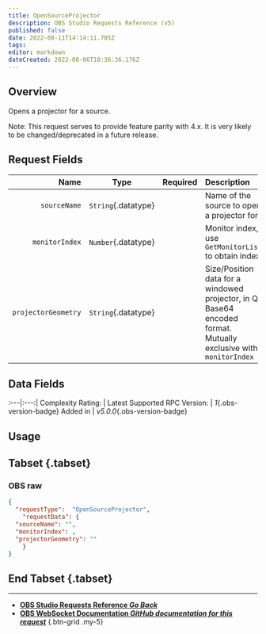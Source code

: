 ```yaml
---
title: OpenSourceProjector
description: OBS Studio Requests Reference (v5)
published: false
date: 2022-08-11T14:14:11.705Z
tags: 
editor: markdown
dateCreated: 2022-08-06T18:36:36.176Z
---
```


## Overview
Opens a projector for a source.

Note: This request serves to provide feature parity with 4.x. It is very likely to be changed/deprecated in a future release.

## Request Fields
Name | Type | Required| Description |
----:|:----:|:-------:|:------------|
`sourceName` | `String`{.datatype} | <i class="mdi mdi-check-bold"></i> | Name of the source to open a projector for
`monitorIndex` | `Number`{.datatype} | <i class="mdi mdi-close-thick"></i> | Monitor index, use `GetMonitorList` to obtain index | -1: Opens projector in windowed mode
`projectorGeometry` | `String`{.datatype} | <i class="mdi mdi-close-thick"></i> | Size/Position data for a windowed projector, in Qt Base64 encoded format. Mutually exclusive with `monitorIndex`

## Data Fields
:---|:---:|
Complexity Rating: | <span class="stars stars--3"></span>
Latest Supported RPC Version: | *1*{.obs-version-badge}
Added in | *v5.0.0*{.obs-version-badge}

## Usage
## Tabset {.tabset}
### OBS raw
```json
{
  "requestType":  "OpenSourceProjector",
	"requestData": {	
  "sourceName": "",
  "monitorIndex": ,
  "projectorGeometry": ""
	}
}
```
## End Tabset {.tabset}

---

- [<i class="mdi mdi-chevron-left"></i>**OBS Studio Requests Reference *Go Back***](/en/Broadcasters/OBS/Requests)
- [<i class="mdi mdi-github"></i> **OBS WebSocket Documentation *GitHub documentation for this request***](https://github.com/obsproject/obs-websocket/blob/master/docs/generated/protocol.md#opensourceprojector)
{.btn-grid .my-5}